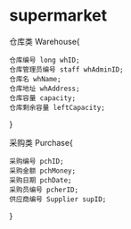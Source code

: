 # supermarket
仓库类 Warehouse{

	仓库编号 long whID;
	仓库管理员编号 staff whAdminID;
	仓库名 whName;
	仓库地址 whAddress;
	仓库容量 capacity;
	仓库剩余容量 leftCapacity;

}

采购类 Purchase{

	采购编号 pchID;
	采购金额 pchMoney;
	采购日期 pchDate;
	采购员编号 pcherID;
	供应商编号 Supplier supID;
}
